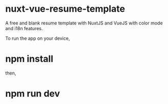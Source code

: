 # nuxt-vue-resume-template
A free and blank resume template with NuxtJS and VueJS with color mode and i18n features.

To run the app on your device,
# npm install 

then,
# npm run dev

